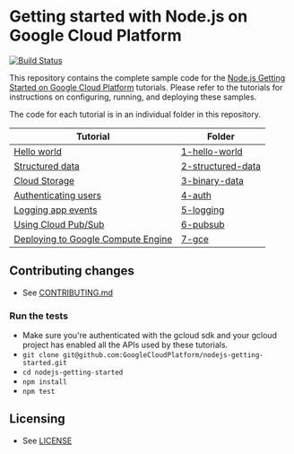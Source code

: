 # Getting started with Node.js on Google Cloud Platform

[![Build Status][travis-badge]][travis-link]

This repository contains the complete sample code for the
[Node.js Getting Started on Google Cloud Platform][getting-started] tutorials.
Please refer to the tutorials for instructions on configuring, running, and
deploying these samples.

The code for each tutorial is in an individual folder in this repository.

Tutorial | Folder
---------|-------
[Hello world][step-1] | [1-hello-world][step-1-code]
[Structured data][step-2] | [2-structured-data][step-2-code]
[Cloud Storage][step-3] | [3-binary-data][step-3-code]
[Authenticating users][step-4] | [4-auth][step-4-code]
[Logging app events][step-5] | [5-logging][step-5-code]
[Using Cloud Pub/Sub][step-6] | [6-pubsub][step-6-code]
[Deploying to Google Compute Engine][step-7] | [7-gce][step-7-code]

## Contributing changes

* See [CONTRIBUTING.md](CONTRIBUTING.md)

### Run the tests

* Make sure you're authenticated with the gcloud sdk and your gcloud project
has enabled all the APIs used by these tutorials.
* `git clone git@github.com:GoogleCloudPlatform/nodejs-getting-started.git`
* `cd nodejs-getting-started`
* `npm install`
* `npm test`

## Licensing

* See [LICENSE](LICENSE)

[travis-badge]: https://travis-ci.org/GoogleCloudPlatform/nodejs-getting-started.svg
[travis-link]: https://travis-ci.org/GoogleCloudPlatform/nodejs-getting-started
[getting-started]: http://cloud.google.com/nodejs/getting-started
[step-1]: https://cloud.google.com/nodejs/getting-started/hello-world
[step-1-code]: https://github.com/GoogleCloudPlatform/nodejs-getting-started/tree/master/1-hello-world
[step-2]: https://cloud.google.com/nodejs/getting-started/using-structured-data
[step-2-code]: https://github.com/GoogleCloudPlatform/nodejs-getting-started/tree/master/2-structured-data
[step-3]: https://cloud.google.com/nodejs/getting-started/using-cloud-storage
[step-3-code]: https://github.com/GoogleCloudPlatform/nodejs-getting-started/tree/master/3-binary-data
[step-4]: https://cloud.google.com/nodejs/getting-started/authenticate-users
[step-4-code]: https://github.com/GoogleCloudPlatform/nodejs-getting-started/tree/master/4-auth
[step-5]: https://cloud.google.com/nodejs/getting-started/logging-application-events
[step-5-code]: https://github.com/GoogleCloudPlatform/nodejs-getting-started/tree/master/5-logging
[step-6]: https://cloud.google.com/nodejs/getting-started/using-pub-sub
[step-6-code]: https://github.com/GoogleCloudPlatform/nodejs-getting-started/tree/master/6-pubsub
[step-7]: https://cloud.google.com/nodejs/getting-started/run-on-compute-engine
[step-7-code]: https://github.com/GoogleCloudPlatform/nodejs-getting-started/tree/master/7-gce
